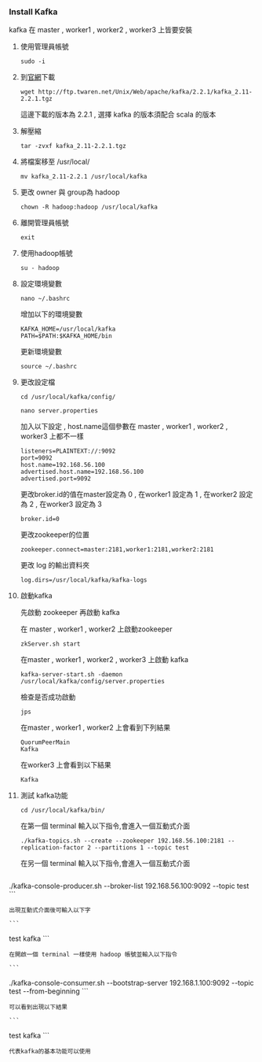 ### Install Kafka

kafka 在 master , worker1 , worker2 , worker3 上皆要安裝

1. 使用管理員帳號

   ```
   sudo -i
   ```

2. 到[官網](https://kafka.apache.org/)下載

   ```
   wget http://ftp.twaren.net/Unix/Web/apache/kafka/2.2.1/kafka_2.11-2.2.1.tgz
   ```

   這邊下載的版本為 2.2.1 , 選擇 kafka 的版本須配合 scala 的版本

   

3. 解壓縮

   ```
   tar -zvxf kafka_2.11-2.2.1.tgz
   ```

   

4. 將檔案移至 /usr/local/

   ```
   mv kafka_2.11-2.2.1 /usr/local/kafka
   ```

5. 更改 owner 與 group為 hadoop

   ```
   chown -R hadoop:hadoop /usr/local/kafka
   ```

   

6. 離開管理員帳號

   ```
   exit
   ```

7. 使用hadoop帳號

   ```
   su - hadoop
   ```

8. 設定環境變數

   ```
   nano ~/.bashrc
   ```

   增加以下的環境變數

   ```
   KAFKA_HOME=/usr/local/kafka
   PATH=$PATH:$KAFKA_HOME/bin
   ```

   更新環境變數

   ```
   source ~/.bashrc
   ```

   

9. 更改設定檔

   ```
   cd /usr/local/kafka/config/
   ```

   ```
   nano server.properties 
   ```

   加入以下設定 , host.name這個參數在 master , worker1 , worker2 , worker3 上都不一樣

   ```
   listeners=PLAINTEXT://:9092
   port=9092
   host.name=192.168.56.100
   advertised.host.name=192.168.56.100
   advertised.port=9092
   ```

   更改broker.id的值在master設定為 0 , 在worker1 設定為 1 , 在worker2 設定為 2 , 在worker3 設定為 3

   ```
   broker.id=0
   ```

   更改zookeeper的位置

   ```
   zookeeper.connect=master:2181,worker1:2181,worker2:2181
   ```

   更改 log 的輸出資料夾

   ```
   log.dirs=/usr/local/kafka/kafka-logs
   ```

10. 啟動kafka

    先啟動 zookeeper 再啟動 kafka

    在 master , worker1 , worker2 上啟動zookeeper

    ```
    zkServer.sh start
    ```

    在master , worker1 , worker2  , worker3 上啟動 kafka

    ```
    kafka-server-start.sh -daemon /usr/local/kafka/config/server.properties
    ```

    檢查是否成功啟動

    ```
    jps
    ```

    在master , worker1 , worker2 上會看到下列結果

    ```
    QuorumPeerMain
    Kafka
    ```

    在worker3 上會看到以下結果

    ```
    Kafka
    ```

    

11. 測試 kafka功能

    ```
    cd /usr/local/kafka/bin/
    ```

    在第一個 terminal 輸入以下指令,會進入一個互動式介面

    ```
    ./kafka-topics.sh --create --zookeeper 192.168.56.100:2181 --replication-factor 2 --partitions 1 --topic test
    ```

    在另一個 terminal 輸入以下指令,會進入一個互動式介面
    
    ```
./kafka-console-producer.sh --broker-list 192.168.56.100:9092 --topic test
    ```

    出現互動式介面後可輸入以下字
    
    ```
test kafka
    ```

    在開啟一個 terminal 一樣使用 hadoop 帳號並輸入以下指令
    
    ```
./kafka-console-consumer.sh --bootstrap-server 192.168.1.100:9092 --topic test --from-beginning
    ```

    可以看到出現以下結果
    
    ```
test kafka
    ```
    
    代表kafka的基本功能可以使用